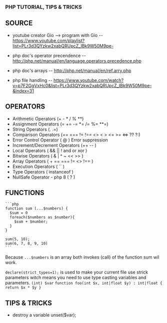 ### PHP TUTORIAL, TIPS & TRICKS

## SOURCE
- youtube creator Gio --> program with Gio
-- https://www.youtube.com/playlist?list=PLr3d3QYzkw2xabQRUpcZ_IBk9W50M9pe-

- php doc's operator precendence
-- http://php.net/manual/en/language.operators.precedence.php

- php doc's arrays
-- http://php.net/manual/en/ref.arry.php

- php file handling
-- https://www.youtube.com/watch?v=p7F2GgVxHc0&list=PLr3d3QYzkw2xabQRUpcZ_IBk9W50M9pe-&index=31


 ## OPERATORS 
 - Arithmetic Operators (+ - * / % **)
 - Assignment Operators (= += -= *= /= %= **=)
 - String Operators (. .=)
 - Comparison Operators (== === != !== <> < > <= >= <=> ?? ?:)
 - Error Control Operator ( @ )  Error suppression
 - Increment/Decrement Operators (++ -- )
 - Local Operators ( && || ! and or xor )
 - Bitwise Operators ( & | ^ ~ << >> )
 - Array Operators ( + == === != <> !== )
 - Execution Operators ( `` )
 - Type Operators ( instanceof ) 
 - NullSafe Operator - php 8 ( ? )


## FUNCTIONS

    ```php
    function sum (...$numbers) {
      $sum = 0
      foreach($numbers as $number){
        $sum + $number;
      }
    }

    sum(5, 10);
    sum(6, 7, 8, 9, 10)
    ```
  Because `...$numbers` is an array both invokes (call) of the function sum wil work.

 `declare(strict_types=1);`  is used to make your current file use strick parameters
  witch means you need to use type casting variables and parameters.
  `(int) $var` `function foo(int $x, int|float $y) : int|float { return $x * $y } `




 ## TIPS & TRICKS 
 - destroy a variable unset($var);


